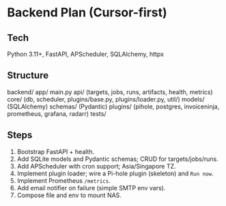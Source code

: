 # Backend Plan (Cursor-first)

## Tech
Python 3.11+, FastAPI, APScheduler, SQLAlchemy, httpx

## Structure
backend/
  app/
    main.py
    api/ (targets, jobs, runs, artifacts, health, metrics)
    core/ (db, scheduler, plugins/base.py, plugins/loader.py, util/)
    models/ (SQLAlchemy)
    schemas/ (Pydantic)
    plugins/ (pihole, postgres, invoiceninja, prometheus, grafana, radarr)
  tests/

## Steps
1. Bootstrap FastAPI + health.
2. Add SQLite models and Pydantic schemas; CRUD for targets/jobs/runs.
3. Add APScheduler with cron support; Asia/Singapore TZ.
4. Implement plugin loader; wire a Pi-hole plugin (skeleton) and `Run now`.
5. Implement Prometheus `/metrics`.
6. Add email notifier on failure (simple SMTP env vars).
7. Compose file and env to mount NAS.
